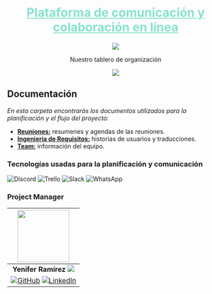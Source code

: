 <div align="center">
<h1>
<a href="https://trello.com/invite/b/RTA4k0x1/ATTIb3bc830ae6946312c784cb7a95232f65382B24A5/s10-07-express-react" target="_blank" rel="noopener noreferrer" style="color: #86E3CE">Plataforma de comunicación y colaboración en línea</a>
</h1>
<img src="https://res.cloudinary.com/yeniferramirez11/image/upload/v1694884989/no-country/Screenshot_from_2023-09-16_13.21.10_rnozkn.png">
<p>
<p>Nuestro tablero de organización</p>
<a href="https://trello.com/b/RTA4k0x1/s10-07-express-react" target="_blank" rel="noopener noreferrer">
  <img src="https://img.shields.io/badge/Trello-095ED8?style=for-the-badge&logo=Trello&logoColor=fff"/>
</a>
</div>

## Documentación
_En esta carpeta encontrarás los documentos utilizados para la planificación y el flujo del proyecto:_
* **[Reuniones:](https://github.com/No-Country/s10-07-t-express-react-slack/tree/develop/documentation/reuniones)** resumenes y agendas de las reuniones.
* **[Ingenieria de Requisitos:](https://github.com/No-Country/s10-07-t-express-react-slack/blob/develop/documentation/plataforma-comunicacion.pdf)** historias de usuarios y traducciones.
* **[Team:](https://github.com/No-Country/s10-07-t-express-react-slack/blob/develop/documentation/Team.pdf)** información del equipo.

### Tecnologías usadas para la planificación y comunicación  

![Discord](https://img.shields.io/badge/Discord-5865F2?style=for-the-badge&logo=Discord&logoColor=fff) ![Trello](https://img.shields.io/badge/Trello-095ED8?style=for-the-badge&logo=Trello&logoColor=fff) ![Slack](https://img.shields.io/badge/Slack-%234A154B?style=for-the-badge&logo=Slack&logoColor=white) ![WhatsApp](https://img.shields.io/badge/WhatsApp-25D366?style=for-the-badge&logo=WhatsApp&logoColor=fff)

### Project Manager
| <img src="https://ca.slack-edge.com/T032Y55Q6VC-U040WM4U2DC-b96518bf221e-512" width="120" height="120">|
| :-: |
| **Yenifer Ramírez** <img src="https://i.ibb.co/276DbnR/VE.png">|
| [![GitHub](https://img.shields.io/badge/GitHub-%23121011.svg?&style=for-the-badge&logo=github&logoColor=white)](https://github.com/yeniferrosana) [![LinkedIn](https://img.shields.io/badge/LinkedIn-%230077B5.svg?&style=for-the-badge&logo=linkedin&logoColor=white)](https://www.linkedin.com/in/yeniferrosana/) |
